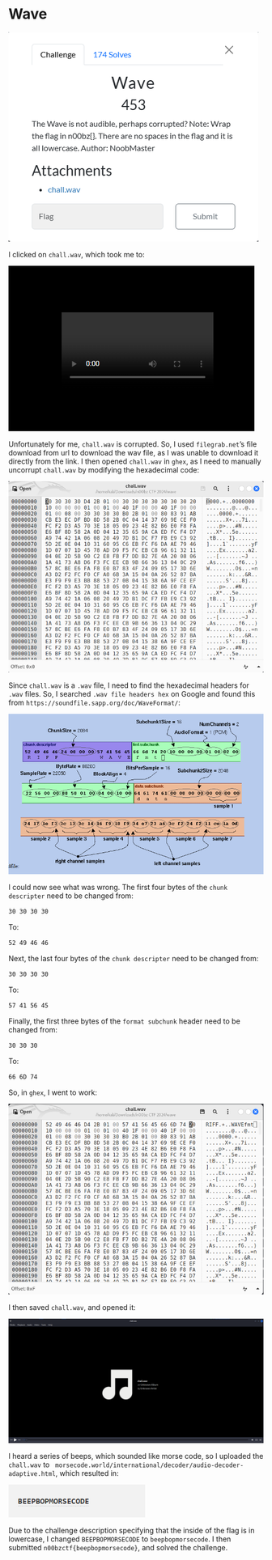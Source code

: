 # Wave

![](../images/wave-part-1.png)

I clicked on `chall.wav`, which took me to:

![](../images/wave-part-2.png)

Unfortunately for me, `chall.wav` is corrupted. So, I used `filegrab.net`’s file download from url to download the wav file, as I was unable to download it directly from the link. I then opened `chall.wav` in `ghex`, as I need to manually uncorrupt `chall.wav` by modifying the hexadecimal code:

![](../images/wave-part-3.png)
 
Since `chall.wav` is a `.wav` file, I need to find the hexadecimal headers for `.wav` files. So, I searched `.wav file headers hex` on Google and found this from `https://soundfile.sapp.org/doc/WaveFormat/`:

![](../images/wave-part-4.png)

I could now see what was wrong. The first four bytes of the `chunk descripter` need to be changed from:

```txt
30 30 30 30
```

To:

```txt
52 49 46 46
```

Next, the last four bytes of the `chunk descripter` need to be changed from:

```txt
30 30 30 30
```

To:

```txt
57 41 56 45
```

Finally, the first three bytes of the `format subchunk` header need to be changed from:

```txt
30 30 30
```

To:

```txt
66 6D 74
```

So, in `ghex`, I went to work:

![](../images/wave-part-5.png)
 
I then saved `chall.wav`, and opened it:

![](../images/wave-part-6.png)
 
I heard a series of beeps, which sounded like morse code, so I uploaded the `chall.wav` to ` morsecode.world/international/decoder/audio-decoder-adaptive.html`, which resulted in:

![](../images/wave-part-7.png)
 
Due to the challenge description specifying that the inside of the flag is in lowercase, I changed `BEEPBOPMORSECODE` to `beepbopmorsecode`. I then submitted `n00bzctf{beepbopmorsecode}`, and solved the challenge.

